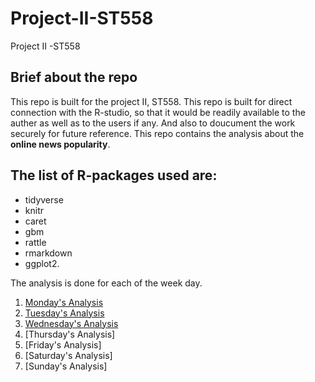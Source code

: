 # Project-II-ST558
Project II -ST558

## Brief about the repo
This repo is built for the project II, ST558. This repo is built for direct connection with the R-studio, so that it would be readily available to the auther as 
well as to the users if any. And also to doucument the work securely for future reference. This repo contains the analysis about the **online news popularity**. 

## The list of R-packages used are: 
  + tidyverse 
  + knitr 
  + caret 
  + gbm
  + rattle 
  + rmarkdown 
  + ggplot2.


The analysis is done for each of the week day.
1. [Monday's Analysis](mondayAnalysis.md)
2. [Tuesday's Analysis](tuesdayAnalysis.md)
3. [Wednesday's Analysis](wednesdayAnalysis.md)
4. [Thursday's Analysis]
5. [Friday's Analysis]
6. [Saturday's Analysis]
7. [Sunday's Analysis]
